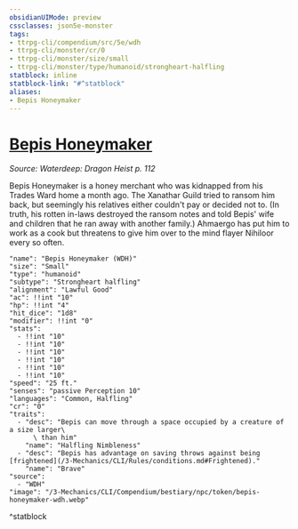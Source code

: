 ```yaml
---
obsidianUIMode: preview
cssclasses: json5e-monster
tags:
- ttrpg-cli/compendium/src/5e/wdh
- ttrpg-cli/monster/cr/0
- ttrpg-cli/monster/size/small
- ttrpg-cli/monster/type/humanoid/strongheart-halfling
statblock: inline
statblock-link: "#^statblock"
aliases:
- Bepis Honeymaker
---
```

# [Bepis Honeymaker](3-Mechanics\CLI\Compendium\bestiary\npc/bepis-honeymaker-wdh.md)
*Source: Waterdeep: Dragon Heist p. 112*  

Bepis Honeymaker is a honey merchant who was kidnapped from his Trades Ward home a month ago. The Xanathar Guild tried to ransom him back, but seemingly his relatives either couldn't pay or decided not to. (In truth, his rotten in-laws destroyed the ransom notes and told Bepis' wife and children that he ran away with another family.) Ahmaergo has put him to work as a cook but threatens to give him over to the mind flayer Nihiloor every so often.

```statblock
"name": "Bepis Honeymaker (WDH)"
"size": "Small"
"type": "humanoid"
"subtype": "Strongheart halfling"
"alignment": "Lawful Good"
"ac": !!int "10"
"hp": !!int "4"
"hit_dice": "1d8"
"modifier": !!int "0"
"stats":
  - !!int "10"
  - !!int "10"
  - !!int "10"
  - !!int "10"
  - !!int "10"
  - !!int "10"
"speed": "25 ft."
"senses": "passive Perception 10"
"languages": "Common, Halfling"
"cr": "0"
"traits":
  - "desc": "Bepis can move through a space occupied by a creature of a size larger\
      \ than him"
    "name": "Halfling Nimbleness"
  - "desc": "Bepis has advantage on saving throws against being [frightened](/3-Mechanics/CLI/Rules/conditions.md#Frightened)."
    "name": "Brave"
"source":
  - "WDH"
"image": "/3-Mechanics/CLI/Compendium/bestiary/npc/token/bepis-honeymaker-wdh.webp"
```
^statblock